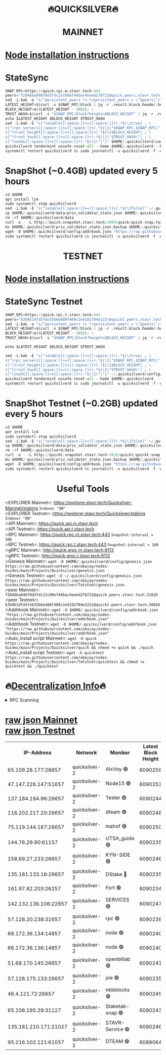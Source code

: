 <h1 align="center"> 🔥QUICKSILVER🔥</h1>

<h1 align="center"> MAINNET</h1>

[Node installation instructions](https://github.com/obajay/nodes-Guides/tree/main/Projects/Quicksilver)
=

# StateSync
```python
SNAP_RPC=https://quick.rpc.m.stavr.tech:443
peers="f2846ba84070d3fdc21c09ef44bac4eeed2f8722@quick.peers.stavr.tech:21026"
sed -i.bak -e "s/^persistent_peers *=.*/persistent_peers = \"$peers\"/" $HOME/.quicksilverd/config/config.toml
LATEST_HEIGHT=$(curl -s $SNAP_RPC/block | jq -r .result.block.header.height); \
BLOCK_HEIGHT=$((LATEST_HEIGHT - 300)); \
TRUST_HASH=$(curl -s "$SNAP_RPC/block?height=$BLOCK_HEIGHT" | jq -r .result.block_id.hash)
echo $LATEST_HEIGHT $BLOCK_HEIGHT $TRUST_HASH
sed -i.bak -E "s|^(enable[[:space:]]+=[[:space:]]+).*$|\1true| ; \
s|^(rpc_servers[[:space:]]+=[[:space:]]+).*$|\1\"$SNAP_RPC,$SNAP_RPC\"| ; \
s|^(trust_height[[:space:]]+=[[:space:]]+).*$|\1$BLOCK_HEIGHT| ; \
s|^(trust_hash[[:space:]]+=[[:space:]]+).*$|\1\"$TRUST_HASH\"| ; \
s|^(seeds[[:space:]]+=[[:space:]]+).*$|\1\"\"|" $HOME/.quicksilverd/config/config.toml
quicksilverd tendermint unsafe-reset-all --home $HOME/.quicksilverd --keep-addr-book
systemctl restart quicksilverd && sudo journalctl -u quicksilverd -f -o cat
```

# SnapShot (~0.4GB) updated every 5 hours
```python
cd $HOME
apt install lz4
sudo systemctl stop quicksilverd
sed -i.bak -E "s|^(enable[[:space:]]+=[[:space:]]+).*$|\1false|" ~/.quicksilverd/config/config.toml
cp $HOME/.quicksilverd/data/priv_validator_state.json $HOME/.quicksilverd/priv_validator_state.json.backup
rm -rf $HOME/.quicksilverd/data
curl -o - -L http://quick.snapshot.stavr.tech:1009/quick/quick-snap.tar.lz4 | lz4 -c -d - | tar -x -C $HOME/.quicksilverd --strip-components 2
mv $HOME/.quicksilverd/priv_validator_state.json.backup $HOME/.quicksilverd/data/priv_validator_state.json
wget -O $HOME/.quicksilverd/config/addrbook.json "https://raw.githubusercontent.com/obajay/nodes-Guides/main/Projects/Quicksilver/addrbook.json"
sudo systemctl restart quicksilverd && journalctl -u quicksilverd -f -o cat
```

<h1 align="center"> TESTNET</h1>

[Node installation instructions](https://github.com/obajay/nodes-Guides/tree/main/Projects/Quicksilver/Tetstnet)
=

# StateSync Testnet
```python
SNAP_RPC=https://quick.rpc.t.stavr.tech:443
peers="b3b0b1dfa5feb35b6ed88f409c2e9182784e122c@quickt.peers.stavr.tech:20026"
sed -i.bak -e "s/^persistent_peers *=.*/persistent_peers = \"$peers\"/" $HOME/.quicksilverd/config/config.toml
LATEST_HEIGHT=$(curl -s $SNAP_RPC/block | jq -r .result.block.header.height); \
BLOCK_HEIGHT=$((LATEST_HEIGHT - 100)); \
TRUST_HASH=$(curl -s "$SNAP_RPC/block?height=$BLOCK_HEIGHT" | jq -r .result.block_id.hash)

echo $LATEST_HEIGHT $BLOCK_HEIGHT $TRUST_HASH

sed -i.bak -E "s|^(enable[[:space:]]+=[[:space:]]+).*$|\1true| ; \
s|^(rpc_servers[[:space:]]+=[[:space:]]+).*$|\1\"$SNAP_RPC,$SNAP_RPC\"| ; \
s|^(trust_height[[:space:]]+=[[:space:]]+).*$|\1$BLOCK_HEIGHT| ; \
s|^(trust_hash[[:space:]]+=[[:space:]]+).*$|\1\"$TRUST_HASH\"| ; \
s|^(seeds[[:space:]]+=[[:space:]]+).*$|\1\"\"|" ~/.quicksilverd/config/config.toml
quicksilverd tendermint unsafe-reset-all --home $HOME/.quicksilverd
systemctl restart quicksilverd && sudo journalctl -u quicksilverd -f -o cat

```

# SnapShot Testnet (~0.2GB) updated every 5 hours
```python
cd $HOME
apt install lz4
sudo systemctl stop quicksilverd
sed -i.bak -E "s|^(enable[[:space:]]+=[[:space:]]+).*$|\1false|" ~/.quicksilverd/config/config.toml
cp $HOME/.quicksilverd/data/priv_validator_state.json $HOME/.quicksilverd/priv_validator_state.json.backup
rm -rf $HOME/.quicksilverd/data
curl -o - -L http://quickt.snapshot.stavr.tech:1016/quickt/quickt-snap.tar.lz4 | lz4 -c -d - | tar -x -C $HOME/.quicksilverd --strip-components 2
mv $HOME/.quicksilverd/priv_validator_state.json.backup $HOME/.quicksilverd/data/priv_validator_state.json
wget -O $HOME/.quicksilverd/config/addrbook.json "https://raw.githubusercontent.com/obajay/nodes-Guides/main/Projects/Quicksilver/Tetstnet/addrbook.json"
sudo systemctl restart quicksilverd && journalctl -u quicksilverd -f -o cat
```
 <h1 align="center"> Useful Tools</h1>

🔥EXPLORER Mainnet🔥:        https://explorer.stavr.tech/Quicksilver-Mainnet/staking    `Indexer "ON"` \
🔥EXPLORER Testnet🔥:        https://explorer.stavr.tech/Quicksilver/staking	        `Indexer "ON"` \
🔥API Mainnet🔥: 			 https://quick.api.m.stavr.tech \
🔥API Testnet🔥: 			 https://quick.api.t.stavr.tech \
🔥RPC Mainnet🔥:             https://quick.rpc.m.stavr.tech:443              `Snapshot-interval = 300` \
🔥RPC Testnet🔥:             https://quick.rpc.t.stavr.tech:443              `Snapshot-interval = 100` \
🔥gRPC Mainnet🔥:                    http://quick.grpc.m.stavr.tech:9113 \
🔥gRPC Testnet🔥:                    http://quick.grpc.t.stavr.tech:9112 \
🔥Genesis Mainnet🔥: `wget -O $HOME/.quicksilverd/config/genesis.json https://raw.githubusercontent.com/obajay/nodes-Guides/main/Projects/Quicksilver/genesis.json` \
🔥Genesis Testnet🔥: `wget -O ~/.quicksilverd/config/genesis.json https://raw.githubusercontent.com/obajay/nodes-Guides/main/Projects/Quicksilver/Tetstnet/genesis.json` \
🔥peer Mainnet🔥:					 `f2846ba84070d3fdc21c09ef44bac4eeed2f8722@quick.peers.stavr.tech:21026` \
🔥peer Testnet🔥:					 `b3b0b1dfa5feb35b6ed88f409c2e9182784e122c@quickt.peers.stavr.tech:20026` \
🔥Addrbook Mainnet🔥:    ```wget -O $HOME/.quicksilverd/config/addrbook.json "https://raw.githubusercontent.com/obajay/nodes-Guides/main/Projects/Quicksilver/addrbook.json"``` \
🔥Addrbook Testnet🔥:    ```wget -O $HOME/.quicksilverd/config/addrbook.json "https://raw.githubusercontent.com/obajay/nodes-Guides/main/Projects/Quicksilver/addrbook.json"``` \
🔥Auto_install script Mainnet🔥: ```wget -O quick https://raw.githubusercontent.com/obajay/nodes-Guides/main/Projects/Quicksilver/quick && chmod +x quick && ./quick``` \
🔥Auto_install script Testnet🔥: ```wget -O quicktest https://raw.githubusercontent.com/obajay/nodes-Guides/main/Projects/Quicksilver/Tetstnet/quicktest && chmod +x quicktest && ./quicktest```

🔥[Decentralization Info](https://github.com/obajay/StateSync-snapshots/tree/main/Projects/Quicksilver/Decentralization)🔥
=

<details>
<summary>RPC Scanning</summary>

<h2 align="center"> We scan nodes in real time every 4 hours. And we provide the final result of RPC endpoints.
We cannot influence the operation of these nodes in any way. </h2>


```python
If Voting Power is higher than 0 --> then the Node is a validator of the network and may be subject to attack and be a potential threat to the chain.
```
```python
We marked such validators with a red symbol
```

</details>

[raw json Mainnet](https://rpc-check.quickm.stavr.tech/quickm/rpc-quickm-result.json) \
[raw json Testnet](https://github.com/obajay/StateSync-snapshots/tree/main/Projects/Quicksilver/Rpc-Check-Testnet)
=


<table><tr><th>IP-Address</th><th>Network</th><th>Moniker</th><th>Latest Block Height</th><th>Earliest Block Height</th><th>Catching Up</th><th>Tx Index</th><th>Voting Power</th><th>Scan Time</th></tr><tr><td>65.109.28.177:28657</td><td>quicksilver-2</td><td>AlxVoy 🟢</td><td>6090259</td><td>3562001</td><td>False</td><td>off</td><td>0</td><td>2024-02-22T22:25:00.889196122UTC</td></tr><tr><td>47.147.226.147:51657</td><td>quicksilver-2</td><td>Node15 🟢</td><td>6090253</td><td>5151648</td><td>False</td><td>off</td><td>0</td><td>2024-02-22T22:24:23.318134199UTC</td></tr><tr><td>137.184.184.96:26657</td><td>quicksilver-2</td><td>Tester 🟢</td><td>6090244</td><td>5550692</td><td>False</td><td>off</td><td>0</td><td>2024-02-22T22:23:30.173314454UTC</td></tr><tr><td>116.202.217.20:26657</td><td>quicksilver-2</td><td>dteam 🟢</td><td>6090248</td><td>5581001</td><td>False</td><td>on</td><td>0</td><td>2024-02-22T22:23:57.007173056UTC</td></tr><tr><td>75.119.144.167:26657</td><td>quicksilver-2</td><td>mahof 🟢</td><td>6090250</td><td>5654794</td><td>False</td><td>on</td><td>0</td><td>2024-02-22T22:24:05.638599689UTC</td></tr><tr><td>144.76.29.90:61157</td><td>quicksilver-2</td><td>UTSA_guide 🟢</td><td>6090235</td><td>5743301</td><td>False</td><td>on</td><td>0</td><td>2024-02-22T22:22:37.710232538UTC</td></tr><tr><td>158.69.27.233:26657</td><td>quicksilver-2</td><td>KYN-SIDE 🟢</td><td>6090246</td><td>5799001</td><td>False</td><td>on</td><td>0</td><td>2024-02-22T22:23:41.501421693UTC</td></tr><tr><td>135.181.133.16:26657</td><td>quicksilver-2</td><td>DStake 🔴</td><td>6090235</td><td>5807001</td><td>False</td><td>on</td><td>154670</td><td>2024-02-22T22:22:37.129923323UTC</td></tr><tr><td>161.97.82.203:26257</td><td>quicksilver-2</td><td>Fort 🟢</td><td>6090234</td><td>5863421</td><td>False</td><td>on</td><td>0</td><td>2024-02-22T22:22:34.600666757UTC</td></tr><tr><td>142.132.136.106:22657</td><td>quicksilver-2</td><td>SERVICES 🟢</td><td>6090247</td><td>5920001</td><td>False</td><td>on</td><td>0</td><td>2024-02-22T22:23:48.497091516UTC</td></tr><tr><td>57.128.20.238:31657</td><td>quicksilver-2</td><td>rpc 🟢</td><td>6090238</td><td>5940472</td><td>False</td><td>on</td><td>0</td><td>2024-02-22T22:22:57.423101156UTC</td></tr><tr><td>66.172.36.134:14857</td><td>quicksilver-2</td><td>node 🟢</td><td>6090240</td><td>5950756</td><td>False</td><td>on</td><td>0</td><td>2024-02-22T22:23:04.801385576UTC</td></tr><tr><td>66.172.36.136:14857</td><td>quicksilver-2</td><td>node 🟢</td><td>6090240</td><td>5950756</td><td>False</td><td>on</td><td>0</td><td>2024-02-22T22:23:05.613403670UTC</td></tr><tr><td>51.68.170.145:26657</td><td>quicksilver-2</td><td>openbitlab 🟢</td><td>6090241</td><td>5981220</td><td>False</td><td>on</td><td>0</td><td>2024-02-22T22:23:12.090352195UTC</td></tr><tr><td>57.128.175.133:26657</td><td>quicksilver-2</td><td>joe 🟢</td><td>6090235</td><td>6039778</td><td>False</td><td>on</td><td>0</td><td>2024-02-22T22:22:40.167798514UTC</td></tr><tr><td>46.4.121.72:26657</td><td>quicksilver-2</td><td>nkbblocks 🟢</td><td>6090245</td><td>6056301</td><td>False</td><td>on</td><td>0</td><td>2024-02-22T22:23:38.821404920UTC</td></tr><tr><td>65.108.195.29:31127</td><td>quicksilver-2</td><td>Staketab-snap 🟢</td><td>6090243</td><td>6075001</td><td>False</td><td>off</td><td>0</td><td>2024-02-22T22:23:22.917157781UTC</td></tr><tr><td>135.181.210.171:21027</td><td>quicksilver-2</td><td>STAVR-Service 🟢</td><td>6090246</td><td>6088001</td><td>False</td><td>on</td><td>0</td><td>2024-02-22T22:23:44.010191020UTC</td></tr><tr><td>95.216.102.121:61057</td><td>quicksilver-2</td><td>DTEAM 🟢</td><td>6089064</td><td>6089001</td><td>False</td><td>on</td><td>0</td><td>2024-02-22T22:22:57.756254401UTC</td></tr></table>
